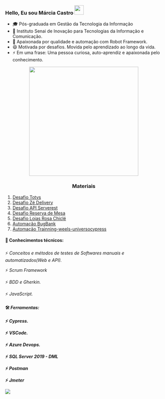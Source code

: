 ### Hello, Eu sou Márcia Castro <img src="https://raw.githubusercontent.com/Qatata/Qatata/master/wave.gif" width="30px">

- 🎓 Pós-graduada em Gestão da Tecnologia da Informação
- 🔭 Instituto Senai de Inovação  para Tecnologias da Informação e Comunicação.
- 🌱 Apaixonada por qualidade e automação com Robot Framework. 
- 😄 Motivada por desafios. Movida pelo aprendizado ao longo da vida.
- ⚡ Em uma frase: Uma pessoa curiosa, auto-aprendiz e apaixonada pelo conhecimento.
<p align="center">
  <img src="https://super.abril.com.br/wp-content/uploads/2016/09/super_imggato_digitando_0.gif" width="350">
</p>


<h3 align="center">Materiais</h3>

1. [Desafio Totvs](https://github.com/MarciarsCastro/DesafioTotvs)
1. [Desafio Zé Delivery](https://github.com/MarciarsCastro/DesafioZe)
1. [Desafio API Serverest](https://github.com/MarciarsCastro/Teste-API-Serverest)
3. [Desafio Reserva de Mesa](https://github.com/MarciarsCastro/DesafioReservadeMesa)
5. [Desafio Lojas Rosa Chiclé](https://github.com/MarciarsCastro/FinalChallengeQA-StartTech)
7. [Automação BugBank](https://github.com/MarciarsCastro/BugBank)
8. [Automação Trainning-weels-universocypress](https://github.com/MarciarsCastro/Trainning-weels-universocypress)





#### 📗 Conhecimentos técnicos:<h3>  
 ⚡   *Conceitos e métodos de testes de Softwares manuais e automatizados(Web e API).*
  
 ⚡   *Scrum Framework*
  
 ⚡   *BDD e Gherkin.*
 
 ⚡   *JavaScript.*  

#### 🛠️ *Ferramentas: <h4>*
⚡ *Cypress.*
  
⚡ *VSCode.*
 
⚡ *Azure Devops.*
  
⚡ *SQL Server 2019 - DML*
  
⚡ *Postman*

⚡ *Jmeter*
  
  
 [<img src="https://img.shields.io/badge/linkedin-%230077B5.svg?&style=for-the-badge&logo=linkedin&logoColor=white" />](https://www.linkedin.com/in/m%C3%A1rcia-castro-95308aba/)
